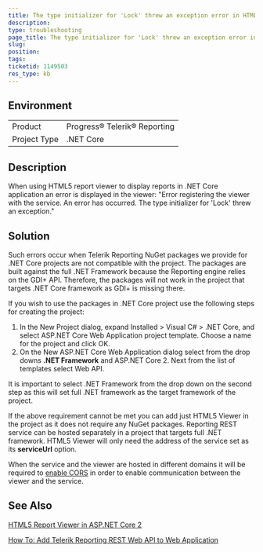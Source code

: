 ```yaml
---
title: The type initializer for 'Lock' threw an exception error in HTML5 viewer in ASP.NET Core application
description: 
type: troubleshooting
page_title: The type initializer for 'Lock' threw an exception error in HTML5 viewer in ASP.NET Core application
slug: 
position: 
tags: 
ticketid: 1149503
res_type: kb
---
```


## Environment
<table>
	<tr>
		<td>Product</td>
		<td>Progress® Telerik® Reporting </td>
	</tr>
	<tr>
		<td>Project Type</td>
		<td>.NET Core</td>
	</tr>
</table>


## Description
When using HTML5 report viewer to display reports in .NET Core application an error is displayed in the viewer: "Error registering the viewer with the service. An error has occurred. The type initializer for 'Lock' threw an exception."

## Solution
Such errors occur when Telerik Reporting NuGet packages we provide for .NET Core projects are not compatible with the project. The packages are built against the full .NET Framework because the Reporting engine relies on the GDI+ API. Therefore, the packages will not work in the project that targets .NET Core framework as GDI+ is missing there.

If you wish to use the packages in .NET Core project use the following steps for creating the project:

1. In the New Project dialog, expand Installed > Visual C# > .NET Core, and select ASP.NET Core Web Application project template. Choose a name for the project and click OK.
2. On the New ASP.NET Core Web Application dialog select from the drop downs **.NET Framework** and ASP.NET Core 2. Next from the list of templates select Web API.

It is important to select .NET Framework from the drop down on the second step as this will set full .NET framework as the target framework of the project.

If the above requirement cannot be met you can add just HTML5 Viewer in the project as it does not require any NuGet packages. Reporting REST service can be hosted separately in a project that targets full .NET framework. HTML5 Viewer will only need the address of the service set as its **serviceUrl** option.

When the service and the viewer are hosted in different domains it will be required to [enable CORS](https://docs.microsoft.com/en-us/aspnet/web-api/overview/security/enabling-cross-origin-requests-in-web-api) in order to enable communication between the viewer and the service.

## See Also

[HTML5 Report Viewer in ASP.NET Core 2](https://docs.telerik.com/reporting/html5-report-viewer-asp-net-core-2)

[How To: Add Telerik Reporting REST Web API to Web Application](https://docs.telerik.com/reporting/telerik-reporting-rest-host-http-service-using-web-hosting)


